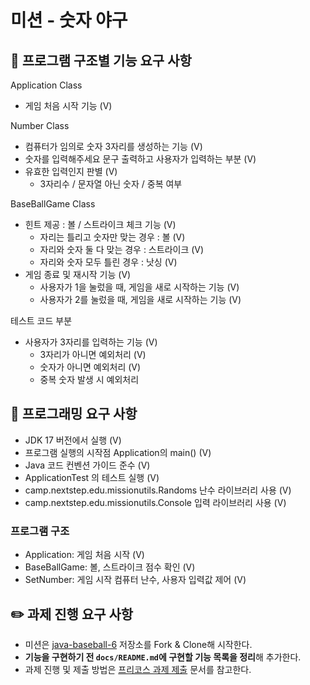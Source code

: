 # 미션 - 숫자 야구

## 🚀 프로그램 구조별 기능 요구 사항

Application Class 
- 게임 처음 시작 기능 (V)

Number Class
- 컴퓨터가 임의로 숫자 3자리를 생성하는 기능 (V)
- 숫자를 입력해주세요 문구 출력하고 사용자가 입력하는 부분 (V)
- 유효한 입력인지 판별 (V)
    - 3자리수 / 문자열 아닌 숫자 /  중복 여부

BaseBallGame Class 
- 힌트 제공 : 볼 / 스트라이크 체크 기능 (V)
    - 자리는 틀리고 숫자만 맞는 경우 : 볼 (V)
    - 자리와 숫자 둘 다 맞는 경우 : 스트라이크 (V)
    - 자리와 숫자 모두 틀린 경우 : 낫싱 (V)
- 게임 종료 및 재시작 기능 (V)
    - 사용자가 1을 눌렀을 때, 게임을 새로 시작하는 기능 (V)
    - 사용자가 2를 눌렀을 때, 게임을 새로 시작하는 기능 (V)

테스트 코드 부분 
- 사용자가 3자리를 입력하는 기능 (V)
    - 3자리가 아니면 예외처리 (V)
    - 숫자가 아니면 예외처리 (V)
    - 중복 숫자 발생 시 예외처리

## 🎯 프로그래밍 요구 사항

- JDK 17 버전에서 실행 (V)
- 프로그램 실행의 시작점 Application의 main() (V)
- Java 코드 컨벤션 가이드 준수 (V)
- ApplicationTest 의 테스트 실행 (V)
- camp.nextstep.edu.missionutils.Randoms 난수 라이브러리 사용 (V)
- camp.nextstep.edu.missionutils.Console 입력 라이브러리 사용 (V)

### 프로그램 구조

- Application: 게임 처음 시작 (V)
- BaseBallGame: 볼, 스트라이크 점수 확인 (V)
- SetNumber: 게임 시작 컴퓨터 난수, 사용자 입력값 제어 (V)

## ✏️ 과제 진행 요구 사항

- 미션은 [java-baseball-6](https://github.com/woowacourse-precourse/java-baseball-6) 저장소를 Fork & Clone해 시작한다.
- **기능을 구현하기 전 `docs/README.md`에 구현할 기능 목록을 정리**해 추가한다.
- 과제 진행 및 제출 방법은 [프리코스 과제 제출](https://github.com/woowacourse/woowacourse-docs/tree/master/precourse) 문서를 참고한다.
